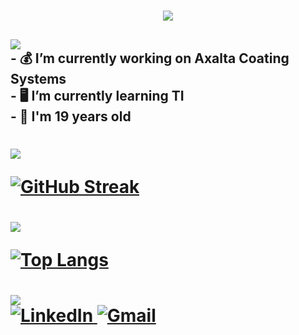 <h1 align="center">
<img src="https://readme-typing-svg.herokuapp.com/?font=VT323&size=35&center=true&color=6C0ED4&vCenter=true&width=500&height=70&duration=4000&lines=Salve+👍;+Dudu's+here!+😘;" />
</h1>

<h2 align="left">
  <div align="left">
    <img src="https://readme-typing-svg.herokuapp.com/?font=VT323&size=35&left=true&color=6C0ED4&vCenter=true&width=500&height=70&duration=4000&lines=Profile+🃏;" />
    </div>
  - 💰 I’m currently working on Axalta Coating Systems
  <br>
  - 🖥 I’m currently learning TI
  <br>
  - 🎉 I'm 19 years old
</h2>


<h1 align="left">
  <div align="left">
<img src="https://readme-typing-svg.herokuapp.com/?font=VT323&size=35&left=true&color=6C0ED4&vCenter=true&width=500&height=70&duration=4000&lines=Stats+📈;" />
  </div>
  
   <a href="https://git.io/streak-stats"><img src="https://streak-stats.demolab.com?user=DuduCitizen&theme=shadow-purple&hide_border=true" alt="GitHub Streak" /></a>
</h1>

  
<h1 align="left">
  <div align="left">
<img src="https://readme-typing-svg.herokuapp.com/?font=VT323&size=35&left=true&color=6C0ED4&vCenter=true&width=500&height=70&duration=4000&lines=Most+Used+Languages+👅;" />
  </div>
  
[![Top Langs](https://github-readme-stats.vercel.app/api/top-langs/?username=DuduCitizen&layout=compact&theme=midnight-purple)](https://github.com/DuduCitizen)
</h1>


<h1 align="left">
<img src="https://readme-typing-svg.herokuapp.com/?font=VT323&size=35&left=true&color=6C0ED4&vCenter=true&width=500&height=70&duration=4000&lines=Social+Media+📱;" />
  <div align="left">
 <a href="https://linkedin.com/in/lucas-eduardo-6b2883312/" target="_blank">
        <img src="https://img.shields.io/badge/LinkedIn-0077b5?style=for-the-badge&logo=linkedin&logoColor=white" alt="LinkedIn" />
  </a>

<a href="https://mail.google.com/mail/u/0/#inbox?compose=CllgCKCJFVqvjJqDJgglbmgWQrDHwrwvqfnLlhGvKvqWJgcGvphkchTCkbgfkHTRxSftjTDVRSB" target="_blank">
        <img src="https://img.shields.io/badge/Gmail-B22222?style=for-the-badge&logo=gmail&logoColor=white" alt="Gmail" />
  </a> 
  </div>
</h1>

  

  


